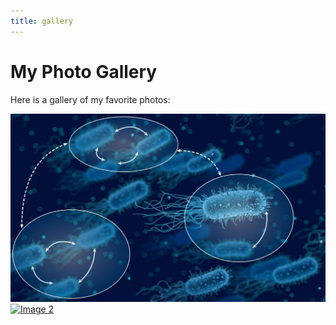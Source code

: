 ```yaml
---
title: gallery
---
```


# My Photo Gallery

Here is a gallery of my favorite photos:

<a href="images/background_microbes.jpg" data-lightbox="gallery"><img src="images/background_microbes.jpg" alt="Image 1"></a>
<a href="images/image2.jpg" data-lightbox="gallery"><img src="images/image2.jpg" alt="Image 2"></a>
<!-- Add more images as needed -->

<script src="https://cdnjs.cloudflare.com/ajax/libs/lightbox2/2.11.3/js/lightbox.min.js"></script>
